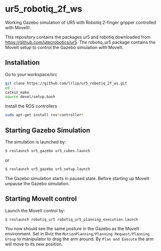 # ur5_robotiq_2f_ws
Working Gazebo simulation of UR5 with Robotiq 2-finger gripper controlled with MoveIt!. 

This repository contains the packages ur5 and robotiq downloaded from https://github.com/utecrobotics/ur5.
The robotiq_ur5 package contains the MoveIt setup to control the Gazebo simulation with MoveIt.

## Installation
Go to your workspace/src
```bash
git clone https://github.com/lrlip/ur5_robotiq_2f_ws.git
cd ..
catkin_make
source devel/setup.bash
```
Install the ROS controllers
```bash
sudo apt-get install ros*controller*
```

## Starting Gazebo Simulation

The simulation is launched by:
```bash
$ roslaunch ur5_gazebo ur5_cubes.launch
```
or 
```bash
$ roslaunch ur5_gazebo ur5_setup.launch
```
The Gazebo simulation starts in paused state.
Before starting up MoveIt unpause the Gazebo simulation.

## Starting MoveIt control


Launch the MoveIt control by:
```bash
$ roslaunch robotiq_ur5 robotiq_ur5_planning_execution.launch
```
You now should see the same posture in the Gazebo as the MoveIt environment.
Set in Rviz the `MotionPlanning/Planning Request/Planning Group` to manipulator to drag the arm around. 
By `Plan and Execute` the arm will move to its new position.
